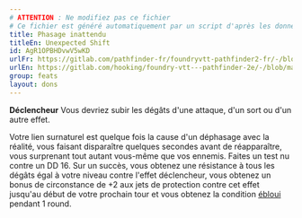 ```yaml
---
# ATTENTION : Ne modifiez pas ce fichier
# Ce fichier est généré automatiquement par un script d'après les données du module Foundry VTT officiel et de sa traduction
title: Phasage inattendu
titleEn: Unexpected Shift
id: AgR1OPBHDvwV5wKD
urlFr: https://gitlab.com/pathfinder-fr/foundryvtt-pathfinder2-fr/-/blob/master/data/feats/AgR1OPBHDvwV5wKD.htm
urlEn: https://gitlab.com/hooking/foundry-vtt---pathfinder-2e/-/blob/master/packs/data/feats.db/unexpected-shift.json
group: feats
layout: dons
---
```

**Déclencheur** Vous devriez subir les dégâts d'une attaque, d'un sort ou d'un autre effet.

Votre lien surnaturel est quelque fois la cause d'un déphasage avec la réalité, vous faisant disparaître quelques secondes avant de réapparaître, vous surprenant tout autant vous-même que vos ennemis. Faites un test nu contre un DD 16. Sur un succès, vous obtenez une résistance à tous les dégâts égal à votre niveau contre l'effet déclencheur, vous obtenez un bonus de circonstance de +2 aux jets de protection contre cet effet jusqu'au début de votre prochain tour et vous obtenez la condition [ébloui](../conditions/ébloui.md) pendant 1 round.


